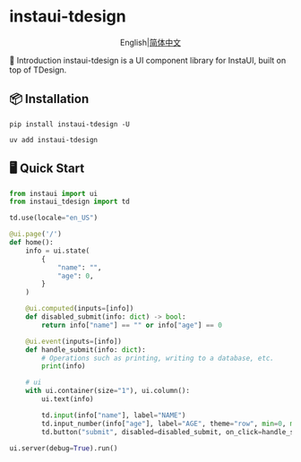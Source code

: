 # instaui-tdesign

<div align="center">

English|[简体中文](./README.zh-CN.md)

</div>
 
📖 Introduction
instaui-tdesign is a UI component library for InstaUI, built on top of TDesign.

## 📦 Installation
```
pip install instaui-tdesign -U
```

```
uv add instaui-tdesign
```


## 🖥️ Quick Start


```python
from instaui import ui
from instaui_tdesign import td

td.use(locale="en_US")

@ui.page('/')
def home():
    info = ui.state(
        {
            "name": "",
            "age": 0,
        }
    )

    @ui.computed(inputs=[info])
    def disabled_submit(info: dict) -> bool:
        return info["name"] == "" or info["age"] == 0

    @ui.event(inputs=[info])
    def handle_submit(info: dict):
        # Operations such as printing, writing to a database, etc.
        print(info)

    # ui
    with ui.container(size="1"), ui.column():
        ui.text(info)

        td.input(info["name"], label="NAME")
        td.input_number(info["age"], label="AGE", theme="row", min=0, max=100)
        td.button("submit", disabled=disabled_submit, on_click=handle_submit)

ui.server(debug=True).run()
```
